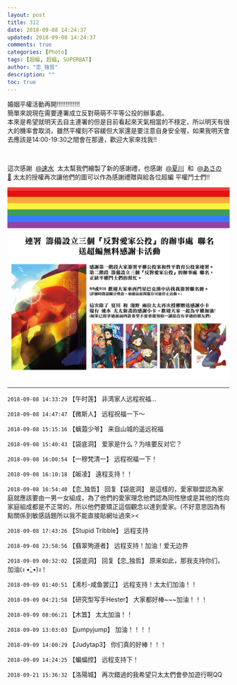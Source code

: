 ```yaml
---
layout: post
title: 312
date: 2018-09-08 14:24:37
updated: 2018-09-08 14:24:37
comments: true
categories: [Photo]
tags: [超蝙, 超蝠, SUPERBAT]
author: "恋_独哲"
description: ""
toc: true
---
```


<p>婚姻平權活動再開!!!!!!!!!!!!!<br />簡單來說現在需要連署成立反對萌萌不平等公投的辦事處。<br />本來是希望就明天去自主連署的但是目前看起來天氣相當的不穩定，所以明天有很大的機率會取消，雖然平權刻不容緩但大家還是要注意自身安全喔，如果我明天會去應該是14:00-19:30之間會在那邊，歡迎大家來找我!!<br /></p> 
<p><br /></p> 
<p>這次感謝&nbsp;&nbsp;<a target="_blank" loftermentionblogid="481488735" href="http://www.lofter.com/mentionredirect.do?blogId=481488735"  >@速水</a>&nbsp;&nbsp;太太幫我們繪製了新的感謝禮，也感謝&nbsp;&nbsp;<a target="_blank" loftermentionblogid="492925232" href="http://www.lofter.com/mentionredirect.do?blogId=492925232"  >@夏川</a>&nbsp;&nbsp;和&nbsp;&nbsp;<a target="_blank" loftermentionblogid="481511563" href="http://www.lofter.com/mentionredirect.do?blogId=481511563"  >@あさの🍄</a>&nbsp;太太的授權再次讓他們的圖可以作為感謝禮贈與給各位超蝙&nbsp;平權鬥士們!!<br /></p>

![](https://raw.githubusercontent.com/alicewish/maple50821/master/img_YW5MWVN1NEpoZFVrQ2hPb2x6V2hGOGNOb2VvTFQ0NnF4UFhHYmFKK3NBL2Z2bmZLZlg0Q0VnPT0.jpg)

---

`2018-09-08 14:33:29` 【午时莲】 非湾家人远程祝福...

`2018-09-08 14:47:47` 【微斯人】 远程祝福一下～

`2018-09-08 15:15:16` 【螭蕸少爷】 来自山城的遥远祝福

`2018-09-08 15:40:43` 【袋底洞】 爱家是什么？为啥要反对它？

`2018-09-08 16:00:54` 【一穆梵清一】 远程祝福一下！

`2018-09-08 16:10:18` 【皈凌】 遠程支持！！

`2018-09-08 16:54:40` 【恋\_独哲】 回复【袋底洞】 是這樣的，愛家聯盟認為家庭就應該要由一男一女組成，為了他們的愛家理念他們認為同性戀或是其他的性向家庭組成都是不正常的，所以他們要矯正這個觀念以達到愛家。(不好意思因為有點關係到敏感話題所以我不能直接貼網址過來><

`2018-09-08 17:43:26` 【Stupid Tribble】 远程支持

`2018-09-08 23:58:56` 【翡翠殉道者】 远程支持！加油！爱无边界

`2018-09-09 00:32:02` 【袋底洞】 回复【恋\_独哲】 原来如此，那我支持你们，加油(ง •̀\_•́)ง！

`2018-09-09 01:40:51` 【浠杉-咸鱼罢辽】 远程支持！太太们加油！！

`2018-09-09 04:21:58` 【研究型写手Hester】 大家都好棒~~~加油！！！

`2018-09-09 08:06:21` 【木笡】 太太加油！！

`2018-09-09 13:03:03` 【jumpyjump】 加油！！！！

`2018-09-09 14:00:29` 【Judytap3】 你们真的好棒！！！

`2018-09-09 14:24:25` 【蝙蝠控】 远程支持下！

`2018-09-21 15:36:32` 【洛陽城】 再次錯過的我希望只太太們會參加遊行啊QQ
